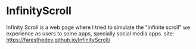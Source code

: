 # InfinityScroll
Infinity Scroll is a web page where I tried to simulate the "infinite scroll" we experience as users to some apps, specially social media apps.
site: https://faresthedev.github.io/InfinityScroll/
